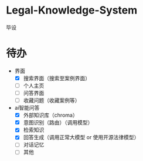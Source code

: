# Legal-Knowledge-System
毕设

# 待办
- 界面
  - [x] 搜索界面（搜索至案例界面）
  - [ ] 个人主页
  - [ ] 问答界面
  - [ ] 收藏问题（收藏案例等）

- ai智能问答
  - [x] 外部知识库（chroma）
  - [x] 意图识别（路由）（调用模型）
  - [x] 检索知识
  - [x] 回答生成（调用正常大模型 or 使用开源法律模型）
  - [ ] 对话记忆
  - [ ] 其他